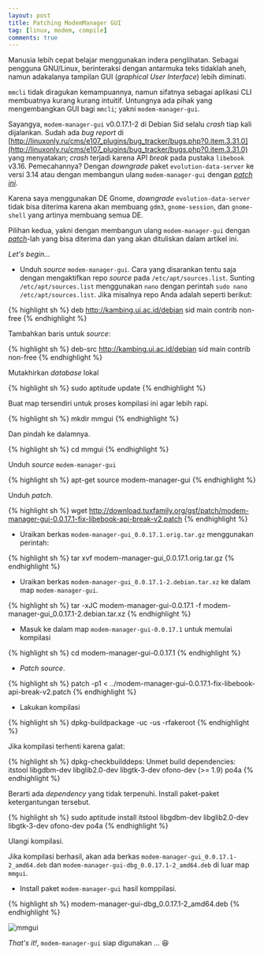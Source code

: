 ```yaml
---
layout: post
title: Patching ModemManager GUI
tag: [linux, modem, compile]
comments: true
---
```


Manusia lebih cepat belajar menggunakan indera penglihatan. Sebagai pengguna GNU/Linux, berinteraksi dengan antarmuka teks tidaklah aneh, namun adakalanya tampilan GUI (*graphical User Interface*) lebih diminati.

`mmcli` tidak diragukan kemampuannya, namun sifatnya sebagai aplikasi CLI membuatnya kurang kurang intuitif. Untungnya ada pihak yang mengembangkan GUI bagi `mmcli`; yakni `modem-manager-gui`.

Sayangya, `modem-manager-gui` v0.0.17.1-2 di Debian Sid selalu *crash* tiap kali dijalankan. Sudah ada *bug report* di [http://linuxonly.ru/cms/e107_plugins/bug_tracker/bugs.php?0.item.3.31.0](http://linuxonly.ru/cms/e107_plugins/bug_tracker/bugs.php?0.item.3.31.0) yang menyatakan; *crash* terjadi karena API *break* pada pustaka `libebook` v3.16. Pemecahannya? Dengan *downgrade* paket `evolution-data-server` ke versi 3.14 atau dengan membangun ulang `modem-manager-gui` dengan [*patch ini*](http://download.tuxfamily.org/gsf/patch/modem-manager-gui-0.0.17.1-fix-libebook-api-break-v2.patch).

Karena saya menggunakan DE Gnome, *downgrade* `evolution-data-server` tidak bisa diterima karena akan membuang `gdm3`, `gnome-session`, dan `gnome-shell` yang artinya membuang semua DE.

Pilihan kedua, yakni dengan membangun ulang `modem-manager-gui` dengan [*patch*](http://download.tuxfamily.org/gsf/patch/modem-manager-gui-0.0.17.1-fix-libebook-api-break-v2.patch)-lah yang bisa diterima dan yang akan dituliskan dalam artikel ini.

*Let's begin...*

* Unduh *source* `modem-manager-gui`. Cara yang disarankan tentu saja dengan mengaktifkan repo *source* pada `/etc/apt/sources.list`.
Sunting `/etc/apt/sources.list` menggunakan `nano` dengan perintah `sudo nano /etc/apt/sources.list`. Jika misalnya repo Anda adalah seperti berikut:

{% highlight sh %}
deb http://kambing.ui.ac.id/debian sid main contrib non-free
{% endhighlight %}

Tambahkan baris untuk *source*:

{% highlight sh %}
deb-src http://kambing.ui.ac.id/debian sid main contrib non-free
{% endhighlight %}

Mutakhirkan *database* lokal

{% highlight sh %}
sudo aptitude update
{% endhighlight %}

Buat map tersendiri untuk proses kompilasi ini agar lebih rapi.

{% highlight sh %}
mkdir mmgui
{% endhighlight %}

Dan pindah ke dalamnya.

{% highlight sh %}
cd mmgui
{% endhighlight %}

Unduh *source* `modem-manager-gui`

{% highlight sh %}
apt-get source modem-manager-gui
{% endhighlight %}

Unduh *patch*.

{% highlight sh %}
wget http://download.tuxfamily.org/gsf/patch/modem-manager-gui-0.0.17.1-fix-libebook-api-break-v2.patch
{% endhighlight %}

* Uraikan berkas `modem-manager-gui_0.0.17.1.orig.tar.gz` menggunakan perintah:

{% highlight sh %}
tar xvf modem-manager-gui_0.0.17.1.orig.tar.gz
{% endhighlight %}

* Uraikan berkas `modem-manager-gui_0.0.17.1-2.debian.tar.xz` ke dalam map `modem-manager-gui`.

{% highlight sh %}
tar -xJC modem-manager-gui-0.0.17.1  -f modem-manager-gui_0.0.17.1-2.debian.tar.xz
{% endhighlight %}

* Masuk ke dalam map `modem-manager-gui-0.0.17.1` untuk memulai kompilasi

{% highlight sh %}
cd modem-manager-gui-0.0.17.1
{% endhighlight %}

* *Patch source*.

{% highlight sh %}
patch -p1 < ../modem-manager-gui-0.0.17.1-fix-libebook-api-break-v2.patch
{% endhighlight %}

* Lakukan kompilasi

{% highlight sh %}
dpkg-buildpackage -uc -us -rfakeroot
{% endhighlight %}

Jika kompilasi terhenti karena galat:

{% highlight sh %}
dpkg-checkbuilddeps: Unmet build dependencies: itstool libgdbm-dev libglib2.0-dev libgtk-3-dev ofono-dev (>= 1.9) po4a
{% endhighlight %}

Berarti ada *dependency* yang tidak terpenuhi. Install paket-paket ketergantungan tersebut.

{% highlight sh %}
sudo aptitude install itstool libgdbm-dev libglib2.0-dev libgtk-3-dev ofono-dev po4a
{% endhighlight %}

Ulangi kompilasi.

Jika kompilasi berhasil, akan ada berkas `modem-manager-gui_0.0.17.1-2_amd64.deb` dan `modem-manager-gui-dbg_0.0.17.1-2_amd64.deb` di luar map `mmgui`.

* Install paket `modem-manager-gui` hasil komppilasi.

{% highlight sh %}
modem-manager-gui-dbg_0.0.17.1-2_amd64.deb
{% endhighlight %}

![mmgui](http://i.imgur.com/3LyvSZ2.png)

*That's it!*, `modem-manager-gui` siap digunakan ... :satisfied:

